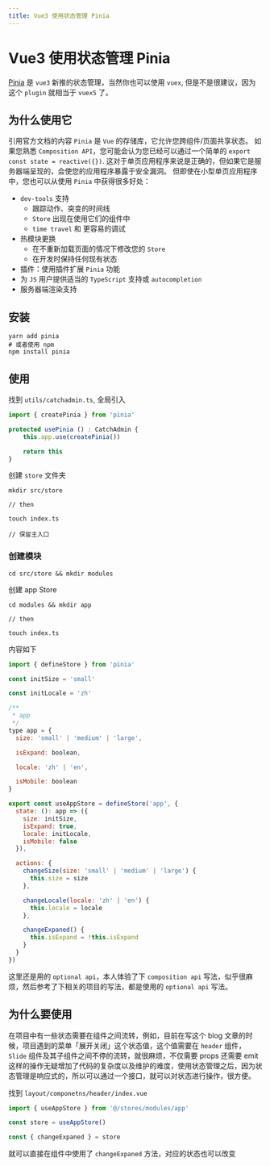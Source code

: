 ```yaml
---
title: Vue3 使用状态管理 Pinia
---
```


# Vue3 使用状态管理 Pinia

[Pinia](https://pinia.vuejs.org/introduction.html) 是 `vue3` 新推的状态管理，当然你也可以使用 `vuex`, 但是不是很建议，因为这个 `plugin` 就相当于 `vuex5` 了。

## 为什么使用它

引用官方文档的内容
`Pinia` 是 `Vue` 的存储库，它允许您跨组件/页面共享状态。 如果您熟悉 `Composition API`，您可能会认为您已经可以通过一个简单的 `export const state = reactive({})`. 这对于单页应用程序来说是正确的，但如果它是服务器端呈现的，会使您的应用程序暴露于安全漏洞。 但即使在小型单页应用程序中，您也可以从使用 `Pinia` 中获得很多好处：

- `dev-tools` 支持
  - 跟踪动作、突变的时间线
  - `Store` 出现在使用它们的组件中
  - `time travel` 和 更容易的调试
- 热模块更换
  - 在不重新加载页面的情况下修改您的 `Store`
  - 在开发时保持任何现有状态
- 插件：使用插件扩展 `Pinia` 功能
- 为 `JS` 用户提供适当的 `TypeScript` 支持或 `autocompletion`
- 服务器端渲染支持

## 安装

```shell
yarn add pinia
# 或者使用 npm
npm install pinia
```

## 使用

找到 `utils/catchadmin.ts`, 全局引入

```javascript
import { createPinia } from 'pinia'

protected usePinia () : CatchAdmin {
    this.app.use(createPinia())

    return this
}
```

创建 `store` 文件夹

```shell
mkdir src/store

// then

touch index.ts

// 保留主入口
```

### 创建模块

```shell
cd src/store && mkdir modules
```

创建 app Store

```shell
cd modules && mkdir app

// then

touch index.ts
```

内容如下

```javascript
import { defineStore } from 'pinia'

const initSize = 'small'

const initLocale = 'zh'

/**
 * app
 */
type app = {
  size: 'small' | 'medium' | 'large',

  isExpand: boolean,

  locale: 'zh' | 'en',

  isMobile: boolean
}

export const useAppStore = defineStore('app', {
  state: (): app => ({
    size: initSize,
    isExpand: true,
    locale: initLocale,
    isMobile: false
  }),

  actions: {
    changeSize(size: 'small' | 'medium' | 'large') {
      this.size = size
    },

    changeLocale(locale: 'zh' | 'en') {
      this.locale = locale
    },

    changeExpaned() {
      this.isExpand = !this.isExpand
    }
  }
})
```

这里还是用的 `optional api`，本人体验了下 `composition api` 写法，似乎很麻烦，然后参考了下相关的项目的写法，都是使用的 `optional api` 写法。

## 为什么要使用

在项目中有一些状态需要在组件之间流转，例如，目前在写这个 blog 文章的时候，项目遇到的菜单「展开关闭」这个状态值，这个值需要在 `header` 组件，`Slide` 组件及其子组件之间不停的流转，就很麻烦，不仅需要 props 还需要 emit 这样的操作无疑增加了代码的复杂度以及维护的难度，使用状态管理之后，因为状态管理是响应式的，所以可以通过一个接口，就可以对状态进行操作，很方便。

找到 `layout/componetns/header/index.vue`

```javascript
import { useAppStore } from '@/stores/modules/app'

const store = useAppStore()

const { changeExpaned } = store
```

就可以直接在组件中使用了 `changeExpaned` 方法，对应的状态也可以改变
